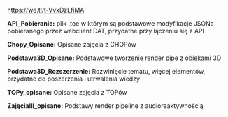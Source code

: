 https://we.tl/t-VvxDzLfiMA

**API_Pobieranie:** plik .toe w którym są podstawowe modyfikacje JSONa pobieranego przez webclient DAT, przydatne przy łączeniu się z API

**Chopy_Opisane:** Opisane zajęcia z CHOPów

**Podstawa3D_Opisane:** Podstawowe tworzenie render pipe z obiekami 3D

**Podstawa3D_Rozszerzenie:** Rozwinięcie tematu, więcej elementów, przydatne do poszerzenia i utrwalenia wiedzy

**TOPy_opisane:** Opisane zajęcia z TOPów

**ZajęciaIII_opisane:** Podstawy render pipeline z audioreaktywnością




